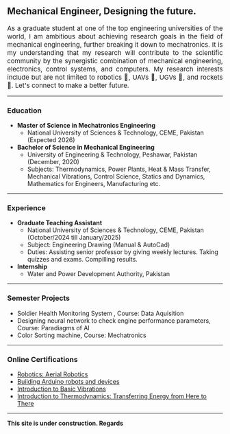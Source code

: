 ## Mechanical Engineer, Designing the future. 
<p style="text-align: justify; font-size: 15px;"> 
    As a graduate student at one of the top engineering universities of the world, I am ambitious about achieving research goals in the field of mechanical engineering, further breaking it down to mechatronics. It is my understanding that my research will contribute to the scientific community by the synergistic combination of mechanical engineering, electronics, control systems, and computers. My research interests include but are not limited to robotics 🤖, UAVs 🚁, UGVs 🚕, and rockets 🚀. Let's connect to make a better future.
</p>

---

### Education

* **Master of Science in Mechatronics Engineering**
   * National University of Sciences & Technology, CEME, Pakistan (Expected 2026) 
* **Bachelor of Science in Mechanical Engineering**
   * University of Engineering & Technology, Peshawar, Pakistan (December, 2020)
   * Subjects: Thermodynamics, Power Plants, Heat & Mass Transfer, Mechanical Vibrations, Control Science, Statics and Dynamics, Mathematics for Engineers, Manufacturing etc.

---

### Experience
* **Graduate Teaching Assistant**
   * National University of Sciences & Technology, CEME, Pakistan (October/2024 till January/2025)
   * Subject: Engineering Drawing (Manual & AutoCad)
   * Duties: Assisting senior professor by giving weekly lectures. Taking quizzes and exams. Compilling results. 
* **Internship**
   * Water and Power Development Authority, Pakistan

---

### Semester Projects
* Soldier Health Monitoring System , Course: Data Aquisition
* Designing neural network to check engine performance parameters, Course: Paradiagms of AI
* Color Sorting machine, Course: Mechatronics

---

### Online Certifications
   * <a href="https://coursera.org/share/1548a5db43b5dfc3d467dc6e15a93738" target="_blank">Robotics: Aerial Robotics</a>
   * <a href="https://coursera.org/share/f35bdc3a1ba27222f69fe7f41cd3181b" target="_blank">Building Arduino robots and devices</a>
   * <a href="https://coursera.org/share/2430c79047a199cd0b65b8e969d4364f" target="_blank">Introduction to Basic Vibrations</a>
   * <a href="https://coursera.org/share/aeff7b3f84e79429d0c96d3eb925374c" target="_blank">Introduction to Thermodynamics: Transferring Energy from Here to There</a>

<hr>

**This site is under construction. Regards**
